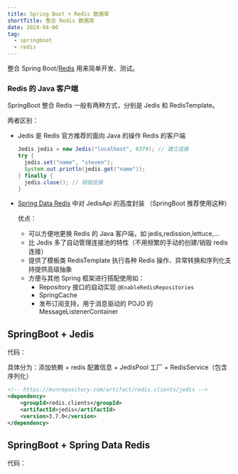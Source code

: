```yaml
---
title: Spring Boot + Redis 数据库
shortTitle: 整合 Redis 数据库
date: 2024-04-06
tag:
  - springboot
  - redis
---
```


整合 Spring Boot/[Redis](/zh/ops-db-redis/README.md) 用来简单开发、测试。

<!-- more -->

### Redis 的 Java 客户端

SpringBoot 整合 Redis 一般有两种方式，分别是 Jedis 和 RedisTemplate。

两者区别：

- Jedis 是 Redis 官方推荐的面向 Java 的操作 Redis 的客户端

  ```java
  Jedis jedis = new Jedis("localhost", 6379); // 建立连接
  try {
    jedis.set("name", "steven");
    System.out.println(jedis.get("name"));
  } finally {
    jedis.close(); // 销毁连接
  }
  ```

- [Spring Data Redis](https://spring.io/projects/spring-data-redis) 中对 JedisApi 的高度封装 （SpringBoot 推荐使用这种）

  优点：

  - 可以方便地更换 Redis 的 Java 客户端，如 jedis,redission,lettuce,...
  - 比 Jedis 多了自动管理连接池的特性（不用频繁的手动的创建/销毁 redis 连接）
  - 提供了模板类 RedisTemplate 执行各种 Redis 操作、异常转换和序列化支持提供高级抽象
  - 方便与其他 Spring 框架进行搭配使用如：
    - Repository 接口的自动实现 `@EnableRedisRepositories`
    - SpringCache
    - 发布订阅支持，用于消息驱动的 POJO 的 MessageListenerContainer

## SpringBoot + Jedis

代码： <RepoLink path="/code/demo-springboot-redis/demo-jedis" />

具体分为：添加依赖 + redis 配置信息 + JedisPool 工厂 + RedisService（包含序列化）

```xml
<!-- https://mvnrepository.com/artifact/redis.clients/jedis -->
<dependency>
    <groupId>redis.clients</groupId>
    <artifactId>jedis</artifactId>
    <version>3.7.0</version>
</dependency>
```

## SpringBoot + Spring Data Redis

代码： <RepoLink path="/code/demo-springboot-redis/demo-springdataredis" />

